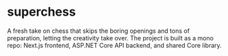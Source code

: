 # superchess
A fresh take on chess that skips the boring openings and tons of preparation, letting the creativity take over. The project is built as a mono repo: Next.js frontend, ASP.NET Core API backend, and shared Core library.
